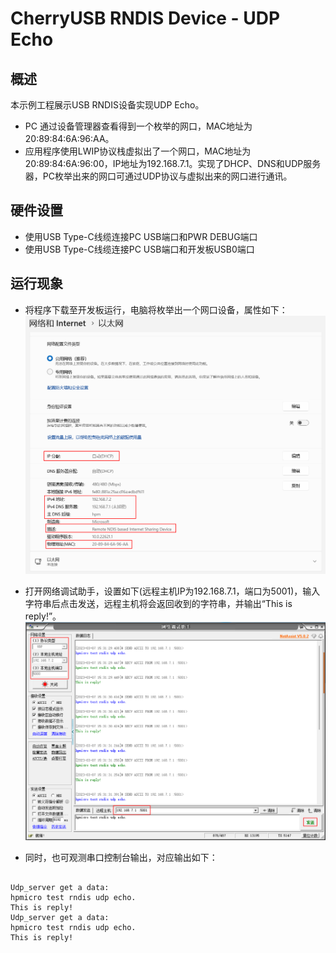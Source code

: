 # CherryUSB RNDIS Device - UDP Echo

## 概述

本示例工程展示USB RNDIS设备实现UDP Echo。

- PC 通过设备管理器查看得到一个枚举的网口，MAC地址为20:89:84:6A:96:AA。
- 应用程序使用LWIP协议栈虚拟出了一个网口，MAC地址为20:89:84:6A:96:00，IP地址为192.168.7.1。实现了DHCP、DNS和UDP服务器，PC枚举出来的网口可通过UDP协议与虚拟出来的网口进行通讯。

## 硬件设置

- 使用USB Type-C线缆连接PC USB端口和PWR DEBUG端口
- 使用USB Type-C线缆连接PC USB端口和开发板USB0端口

## 运行现象

- 将程序下载至开发板运行，电脑将枚举出一个网口设备，属性如下：
![ethernet_property.png](../../../../../../../assets/sdk/samples/cherryusb/ethernet_property.png)

- 打开网络调试助手，设置如下(远程主机IP为192.168.7.1，端口为5001)，输入字符串后点击发送，远程主机将会返回收到的字符串，并输出“This is reply!”。
![udp_echo.png](../../../../../../../assets/sdk/samples/cherryusb/udp_echo.png)

- 同时，也可观测串口控制台输出，对应输出如下：
```console

Udp_server get a data:
hpmicro test rndis udp echo.
This is reply!
Udp_server get a data:
hpmicro test rndis udp echo.
This is reply!

```
